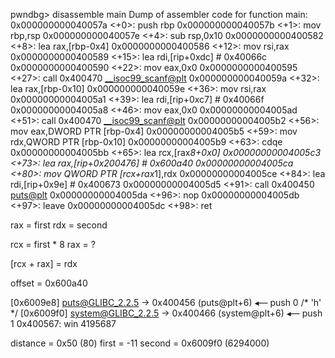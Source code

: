 pwndbg> disassemble main
Dump of assembler code for function main:
   0x000000000040057a <+0>:	push   rbp
   0x000000000040057b <+1>:	mov    rbp,rsp
   0x000000000040057e <+4>:	sub    rsp,0x10
   0x0000000000400582 <+8>:	lea    rax,[rbp-0x4]
   0x0000000000400586 <+12>:	mov    rsi,rax
   0x0000000000400589 <+15>:	lea    rdi,[rip+0xdc]        # 0x40066c
   0x0000000000400590 <+22>:	mov    eax,0x0
   0x0000000000400595 <+27>:	call   0x400470 <__isoc99_scanf@plt>
   0x000000000040059a <+32>:	lea    rax,[rbp-0x10]
   0x000000000040059e <+36>:	mov    rsi,rax
   0x00000000004005a1 <+39>:	lea    rdi,[rip+0xc7]        # 0x40066f
   0x00000000004005a8 <+46>:	mov    eax,0x0
   0x00000000004005ad <+51>:	call   0x400470 <__isoc99_scanf@plt>
   0x00000000004005b2 <+56>:	mov    eax,DWORD PTR [rbp-0x4]
   0x00000000004005b5 <+59>:	mov    rdx,QWORD PTR [rbp-0x10]
   0x00000000004005b9 <+63>:	cdqe
   0x00000000004005bb <+65>:	lea    rcx,[rax*8+0x0]
   0x00000000004005c3 <+73>:	lea    rax,[rip+0x200476]        # 0x600a40 <target>
   0x00000000004005ca <+80>:	mov    QWORD PTR [rcx+rax*1],rdx
   0x00000000004005ce <+84>:	lea    rdi,[rip+0x9e]        # 0x400673
   0x00000000004005d5 <+91>:	call   0x400450 <puts@plt>
   0x00000000004005da <+96>:	nop
   0x00000000004005db <+97>:	leave
   0x00000000004005dc <+98>:	ret

   rax = first
   rdx = second

   rcx = first * 8
   rax = ?

   [rcx + rax] = rdx

   offset = 0x600a40

   [0x6009e8] puts@GLIBC_2.2.5 -> 0x400456 (puts@plt+6) ◂— push   0 /* 'h' */
   [0x6009f0] system@GLIBC_2.2.5 -> 0x400466 (system@plt+6) ◂— push   1
   0x400567: win
   4195687

   distance = 0x50 (80)
   first = -11
   second = 0x6009f0 (6294000)
